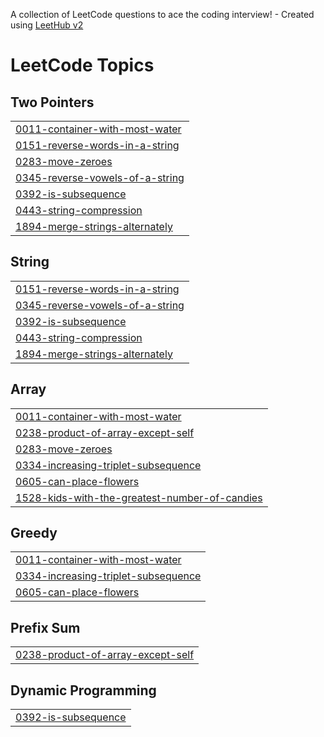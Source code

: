 A collection of LeetCode questions to ace the coding interview! - Created using [LeetHub v2](https://github.com/arunbhardwaj/LeetHub-2.0)
<!---LeetCode Topics Start-->
# LeetCode Topics
## Two Pointers
|  |
| ------- |
| [0011-container-with-most-water](https://github.com/PhanHoangf/leet-code/tree/master/0011-container-with-most-water) |
| [0151-reverse-words-in-a-string](https://github.com/PhanHoangf/leet-code/tree/master/0151-reverse-words-in-a-string) |
| [0283-move-zeroes](https://github.com/PhanHoangf/leet-code/tree/master/0283-move-zeroes) |
| [0345-reverse-vowels-of-a-string](https://github.com/PhanHoangf/leet-code/tree/master/0345-reverse-vowels-of-a-string) |
| [0392-is-subsequence](https://github.com/PhanHoangf/leet-code/tree/master/0392-is-subsequence) |
| [0443-string-compression](https://github.com/PhanHoangf/leet-code/tree/master/0443-string-compression) |
| [1894-merge-strings-alternately](https://github.com/PhanHoangf/leet-code/tree/master/1894-merge-strings-alternately) |
## String
|  |
| ------- |
| [0151-reverse-words-in-a-string](https://github.com/PhanHoangf/leet-code/tree/master/0151-reverse-words-in-a-string) |
| [0345-reverse-vowels-of-a-string](https://github.com/PhanHoangf/leet-code/tree/master/0345-reverse-vowels-of-a-string) |
| [0392-is-subsequence](https://github.com/PhanHoangf/leet-code/tree/master/0392-is-subsequence) |
| [0443-string-compression](https://github.com/PhanHoangf/leet-code/tree/master/0443-string-compression) |
| [1894-merge-strings-alternately](https://github.com/PhanHoangf/leet-code/tree/master/1894-merge-strings-alternately) |
## Array
|  |
| ------- |
| [0011-container-with-most-water](https://github.com/PhanHoangf/leet-code/tree/master/0011-container-with-most-water) |
| [0238-product-of-array-except-self](https://github.com/PhanHoangf/leet-code/tree/master/0238-product-of-array-except-self) |
| [0283-move-zeroes](https://github.com/PhanHoangf/leet-code/tree/master/0283-move-zeroes) |
| [0334-increasing-triplet-subsequence](https://github.com/PhanHoangf/leet-code/tree/master/0334-increasing-triplet-subsequence) |
| [0605-can-place-flowers](https://github.com/PhanHoangf/leet-code/tree/master/0605-can-place-flowers) |
| [1528-kids-with-the-greatest-number-of-candies](https://github.com/PhanHoangf/leet-code/tree/master/1528-kids-with-the-greatest-number-of-candies) |
## Greedy
|  |
| ------- |
| [0011-container-with-most-water](https://github.com/PhanHoangf/leet-code/tree/master/0011-container-with-most-water) |
| [0334-increasing-triplet-subsequence](https://github.com/PhanHoangf/leet-code/tree/master/0334-increasing-triplet-subsequence) |
| [0605-can-place-flowers](https://github.com/PhanHoangf/leet-code/tree/master/0605-can-place-flowers) |
## Prefix Sum
|  |
| ------- |
| [0238-product-of-array-except-self](https://github.com/PhanHoangf/leet-code/tree/master/0238-product-of-array-except-self) |
## Dynamic Programming
|  |
| ------- |
| [0392-is-subsequence](https://github.com/PhanHoangf/leet-code/tree/master/0392-is-subsequence) |
<!---LeetCode Topics End-->